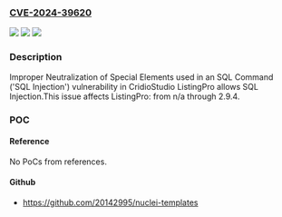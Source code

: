 ### [CVE-2024-39620](https://cve.mitre.org/cgi-bin/cvename.cgi?name=CVE-2024-39620)
![](https://img.shields.io/static/v1?label=Product&message=ListingPro&color=blue)
![](https://img.shields.io/static/v1?label=Version&message=n%2Fa%3C%3D%202.9.4%20&color=brighgreen)
![](https://img.shields.io/static/v1?label=Vulnerability&message=CWE-89%20Improper%20Neutralization%20of%20Special%20Elements%20used%20in%20an%20SQL%20Command%20('SQL%20Injection')&color=brighgreen)

### Description

Improper Neutralization of Special Elements used in an SQL Command ('SQL Injection') vulnerability in CridioStudio ListingPro allows SQL Injection.This issue affects ListingPro: from n/a through 2.9.4.

### POC

#### Reference
No PoCs from references.

#### Github
- https://github.com/20142995/nuclei-templates

